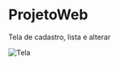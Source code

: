# ProjetoWeb
Tela de cadastro, lista e alterar

![Tela](https://user-images.githubusercontent.com/42946359/236340979-887855c1-ad62-488c-b487-81e6c2ead12e.png)

